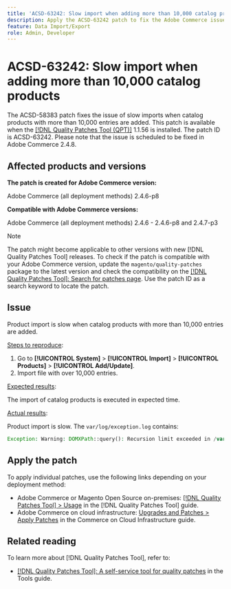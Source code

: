 ```yaml
---
title: 'ACSD-63242: Slow import when adding more than 10,000 catalog products'
description: Apply the ACSD-63242 patch to fix the Adobe Commerce issue of slow imports when catalog products with more than 10,000 entries are added.
feature: Data Import/Export
role: Admin, Developer
---
```

# ACSD-63242: Slow import when adding more than 10,000 catalog products 

The ACSD-58383 patch fixes the issue of slow imports when catalog products with more than 10,000 entries are added. This patch is available when the [[!DNL Quality Patches Tool (QPT)]](/help/tools/quality-patches-tool/quality-patches-tool-to-self-serve-quality-patches.md) 1.1.56 is installed. The patch ID is ACSD-63242. Please note that the issue is scheduled to be fixed in Adobe Commerce 2.4.8.

## Affected products and versions

**The patch is created for Adobe Commerce version:**

Adobe Commerce (all deployment methods) 2.4.6-p8

**Compatible with Adobe Commerce versions:**

Adobe Commerce (all deployment methods) 2.4.6 - 2.4.6-p8 and 2.4.7-p3


>[!NOTE]
>
>The patch might become applicable to other versions with new [!DNL Quality Patches Tool] releases. To check if the patch is compatible with your Adobe Commerce version, update the `magento/quality-patches` package to the latest version and check the compatibility on the [[!DNL Quality Patches Tool]: Search for patches page](https://experienceleague.adobe.com/tools/commerce-quality-patches/index.html). Use the patch ID as a search keyword to locate the patch.

## Issue

Product import is slow when catalog products with more than 10,000 entries are added.

<u>Steps to reproduce</u>:

1. Go to **[!UICONTROL System]** > **[!UICONTROL Import]** > **[!UICONTROL Products]** > **[!UICONTROL Add/Update]**.
1. Import file with over 10,000 entries.

<u>Expected results</u>:

The import of catalog products is executed in expected time.

<u>Actual results</u>:

Product import is slow. The `var/log/exception.log` contains:

```PHP
Exception: Warning: DOMXPath::query(): Recursion limit exceeded in /var/www/html/lib/internal/Magento/Framework/Validator/HTML/ConfigurableWYSIWYGValidator.php on line 114 in /var/www/html/lib/internal/Magento/Framework/App/ErrorHandler.php:62
```

## Apply the patch

To apply individual patches, use the following links depending on your deployment method:

* Adobe Commerce or Magento Open Source on-premises: [[!DNL Quality Patches Tool] > Usage](/help/tools/quality-patches-tool/usage.md) in the [!DNL Quality Patches Tool] guide.
* Adobe Commerce on cloud infrastructure: [Upgrades and Patches > Apply Patches](https://experienceleague.adobe.com/docs/commerce-cloud-service/user-guide/develop/upgrade/apply-patches.html) in the Commerce on Cloud Infrastructure guide.


## Related reading

To learn more about [!DNL Quality Patches Tool], refer to:

* [[!DNL Quality Patches Tool]: A self-service tool for quality patches](/help/tools/quality-patches-tool/quality-patches-tool-to-self-serve-quality-patches.md) in the Tools guide.
